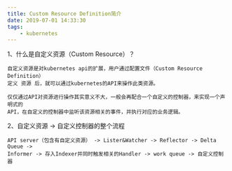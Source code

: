 ```yaml
---
title: Custom Resource Definition简介
date: 2019-07-01 14:33:30
tags:
	- kubernetes
---
```


1、什么是自定义资源（Custom Resource）？

```
自定义资源是对kubernetes api的扩展，用户通过配置文件（Custom Resource Definition）
定义 资源 后，就可以通过kubernetes的API来操作此类资源。

仅仅通过API对资源进行操作其实意义不大，一般会再配合一个自定义的控制器，来实现一个声明式的
API，在自定义的控制器中监听该资源相关的事件，并执行对应的业务逻辑。
```

2、自定义资源 -> 自定义控制器的整个流程

```
API server（包含有自定义资源） -> Lister&Watcher -> Reflector -> Delta Queue ->
Informer -> 存入Indexer并同时触发相关的Handler -> work queue -> 自定义控制器
```